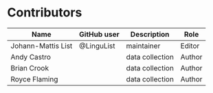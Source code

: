 # Contributors

Name               | GitHub user | Description |Role
---                | ---         | --- | ---
Johann-Mattis List | @LinguList  | maintainer | Editor
Andy Castro | | data collection | Author
Brian Crook | | data collection | Author
Royce Flaming | | data collection | Author
